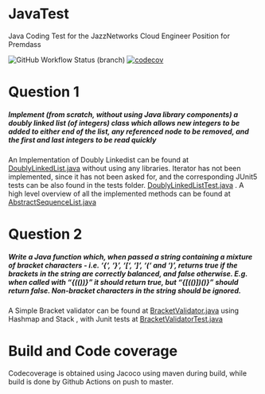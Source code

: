 # JavaTest  
Java Coding Test for the JazzNetworks Cloud Engineer Position for Premdass



![GitHub Workflow Status (branch)](https://img.shields.io/github/workflow/status/JazzNetCodingTest/JavaTest/Java%20CI%20with%20Maven/master) 
[![codecov](https://codecov.io/gh/JazzNetCodingTest/JavaTest/branch/master/graph/badge.svg)](https://codecov.io/gh/JazzNetCodingTest/JavaTest)


# Question 1
##### Implement (from scratch, without using Java library components) a doubly linked list (of integers) class which allows new integers to be added to either end of the list, any referenced node to be removed, and the first and last integers to be read quickly

An Implementation of Doubly Linkedist can be found at [DoublyLinkedList.java](src/main/java/com/jazz/interview/DoublyLinkedList.java) without using any libraries. Iterator has not been implemented, since it has not been asked for, and the corresponding JUnit5 tests can be also found in the tests folder. [DoublyLinkedListTest.java](src/test/java/com/jazz/interview/DoublyLinkedListTest.java) . A high level overview of all the implemented methods can be found at [AbstractSequenceList.java](src/main/java/com/jazz/interview/AbstractSequenceList.java) 

# Question 2
##### Write a Java function which, when passed a string containing a mixture of bracket characters -  i.e. ‘{‘, ‘}’, ‘[‘, ‘]’, ‘(‘ and ‘)’, returns true if the brackets in the string are correctly balanced, and false otherwise. E.g. when called with “{[(())]()}” it should return true, but “{[(()])()}” should return false. Non-bracket characters in the string should be ignored.

A Simple Bracket validator can be found at [BracketValidator.java](src/main/java/com/jazz/interview/BracketValidator.java) using Hashmap and Stack , with Junit tests at [BracketValidatorTest.java](src/test/java/com/jazz/interview/BracketValidatorTest.java)


# Build and Code coverage
Codecoverage is obtained using Jacoco using maven during build, while build is done by Github Actions on push to master.
